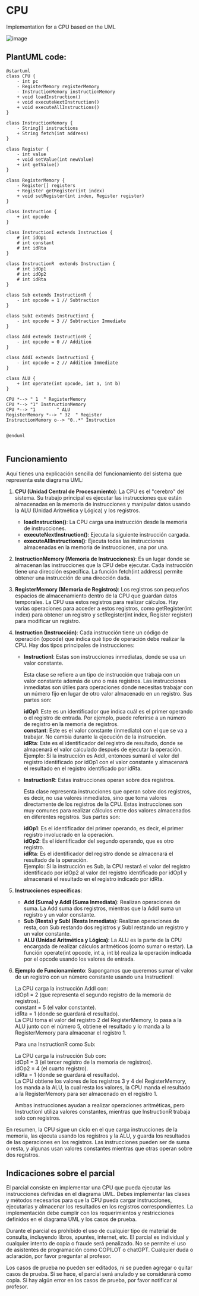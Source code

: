 # CPU

Implementation for a CPU based on the UML   

![image](https://github.com/user-attachments/assets/6218d33d-3559-44f9-a542-f0d3c302159c)

   
## PlantUML code:

```plantuml
@startuml
class CPU {
    - int pc
    - RegisterMemory registerMemory
    - InstructionMemory instructionMemory
    + void loadInstruction()
    + void executeNextInstruction()
    + void executeAllInstructions()
}

class InstructionMemory {
    - String[] instructions
    + String fetch(int address)
}

class Register {
    - int value
    + void setValue(int newValue)
    + int getValue()
}

class RegisterMemory {
    - Register[] registers
    + Register getRegister(int index)
    + void setRegister(int index, Register register)
}

class Instruction {
    + int opcode
}

class InstructionI extends Instruction {
    # int idOp1
    # int constant
    # int idRta
}

class InstructionR  extends Instruction {
    # int idOp1
    # int idOp2
    # int idRta
}

class Sub extends InstructionR {
    - int opcode = 1 // Subtraction
}

class SubI extends InstructionI {
    - int opcode = 3 // Subtraction Immediate
}

class Add extends InstructionR {
    - int opcode = 0 // Addition
}

class AddI extends InstructionI {
    - int opcode = 2 // Addition Immediate
}

class ALU {
    + int operate(int opcode, int a, int b)
}

CPU *--> " 1  " RegisterMemory
CPU *--> "1" InstructionMemory
CPU *--> "1        " ALU
RegisterMemory *--> " 32  " Register
InstructionMemory o--> "0..*" Instruction


@enduml


```

## Funcionamiento

Aquí tienes una explicación sencilla del funcionamiento del sistema que representa este diagrama UML:

1. **CPU (Unidad Central de Procesamiento)**: La CPU es el "cerebro" del sistema. Su trabajo principal es ejecutar las instrucciones que están almacenadas en la memoria de instrucciones y manipular datos usando la ALU (Unidad Aritmética y Lógica) y los registros.

    - **loadInstruction()**: La CPU carga una instrucción desde la memoria de instrucciones.
    - **executeNextInstruction()**: Ejecuta la siguiente instrucción cargada.
    - **executeAllInstructions()**: Ejecuta todas las instrucciones almacenadas en la memoria de instrucciones, una por una.

2. **InstructionMemory (Memoria de Instrucciones)**: Es un lugar donde se almacenan las instrucciones que la CPU debe ejecutar. Cada instrucción tiene una dirección específica. La función fetch(int address) permite obtener una instrucción de una dirección dada.

3. **RegisterMemory (Memoria de Registros)**: Los registros son pequeños espacios de almacenamiento dentro de la CPU que guardan datos temporales. La CPU usa estos registros para realizar cálculos. Hay varias operaciones para acceder a estos registros, como getRegister(int index) para obtener un registro y setRegister(int index, Register register) para modificar un registro.

4. **Instruction (Instrucción)**: Cada instrucción tiene un código de operación (opcode) que indica qué tipo de operación debe realizar la CPU. Hay dos tipos principales de instrucciones:

    - **InstructionI**: Estas son instrucciones inmediatas, donde se usa un valor constante.

        Esta clase se refiere a un tipo de instrucción que trabaja con un valor constante además de uno o más registros. Las instrucciones inmediatas son útiles para operaciones donde necesitas trabajar con un número fijo en lugar de otro valor almacenado en un registro. Sus partes son:
    
        **idOp1**: Este es un identificador que indica cuál es el primer operando o el registro de entrada. Por ejemplo, puede referirse a un número de registro en la memoria de registros.   
        **constant**: Este es el valor constante (inmediato) con el que se va a trabajar. No cambia durante la ejecución de la instrucción.   
        **idRta**: Este es el identificador del registro de resultado, donde se almacenará el valor calculado después de ejecutar la operación.   
        Ejemplo: Si la instrucción es AddI, entonces sumará el valor del registro identificado por idOp1 con el valor constante y almacenará el resultado en el registro identificado por idRta.   


    - **InstructionR**: Estas instrucciones operan sobre dos registros.
  
        Esta clase representa instrucciones que operan sobre dos registros, es decir, no usa valores inmediatos, sino que toma valores directamente de los registros de la CPU. Estas instrucciones son muy comunes para realizar cálculos entre dos valores almacenados en diferentes registros. Sus partes son:

        **idOp1**: Es el identificador del primer operando, es decir, el primer registro involucrado en la operación.   
        **idOp2**: Es el identificador del segundo operando, que es otro registro.   
        **idRta**: Es el identificador del registro donde se almacenará el resultado de la operación.   
        Ejemplo: Si la instrucción es Sub, la CPU restará el valor del registro identificado por idOp2 al valor del registro identificado por idOp1 y almacenará el resultado en el registro indicado por idRta.   

5. **Instrucciones específicas**:
 
    - **Add (Suma) y AddI (Suma Inmediata)**: Realizan operaciones de suma. La Add suma dos registros, mientras que la AddI suma un registro y un valor constante.   
    - **Sub (Resta) y SubI (Resta Inmediata)**: Realizan operaciones de resta, con Sub restando dos registros y SubI restando un registro y un valor constante.   
    - **ALU (Unidad Aritmética y Lógica)**: La ALU es la parte de la CPU encargada de realizar cálculos aritméticos (como sumar o restar). La función operate(int opcode, int a, int b) realiza la operación indicada por el opcode usando los valores de entrada.
  
6. **Ejemplo de Funcionamiento**:
    Supongamos que queremos sumar el valor de un registro con un número constante usando una InstructionI:
    
    La CPU carga la instrucción AddI con:   
    idOp1 = 2 (que representa el segundo registro de la memoria de registros).   
    constant = 5 (el valor constante).   
    idRta = 1 (donde se guardará el resultado).   
    La CPU toma el valor del registro 2 del RegisterMemory, lo pasa a la ALU junto con el número 5, obtiene el resultado y lo manda a la RegisterMemory para almacenar el registro 1.   
    
    Para una InstructionR como Sub:   
       
    La CPU carga la instrucción Sub con:   
    idOp1 = 3 (el tercer registro de la memoria de registros).   
    idOp2 = 4 (el cuarto registro).   
    idRta = 1 (donde se guardará el resultado).   
    La CPU obtiene los valores de los registros 3 y 4 del RegisterMemory, los manda a la ALU, la cual resta los valores, la CPU manda el resultado a la RegisterMemory para ser almacenado en el registro 1.   
    
    Ambas instrucciones ayudan a realizar operaciones aritméticas, pero InstructionI utiliza valores constantes, mientras que InstructionR trabaja solo con registros.

En resumen, la CPU sigue un ciclo en el que carga instrucciones de la memoria, las ejecuta usando los registros y la ALU, y guarda los resultados de las operaciones en los registros. Las instrucciones pueden ser de suma o resta, y algunas usan valores constantes mientras que otras operan sobre dos registros.

## Indicaciones sobre el parcial

El parcial consiste en implementar una CPU que pueda ejecutar las instrucciones definidas en el diagrama UML. Debes implementar las clases y métodos necesarios para que la CPU pueda cargar instrucciones, ejecutarlas y almacenar los resultados en los registros correspondientes. La implementación debe cumplir con los requerimientos y restricciones definidos en el diagrama UML y los casos de prueba.

Durante el parcial es prohíbido el uso de cualquier tipo de material de consulta, incluyendo libros, apuntes, internet, etc. El parcial es individual y cualquier intento de copia o fraude será penalizado. No se permite el uso de asistentes de programación como COPILOT o chatGPT. Cualquier duda o aclaración, por favor preguntar al profesor.   
   
Los casos de prueba no pueden ser editados, ni se pueden agregar o quitar casos de prueba. Si se hace, el parcial será anulado y se considerará como copia. Si hay algún error en los casos de prueba, por favor notificar al profesor.

